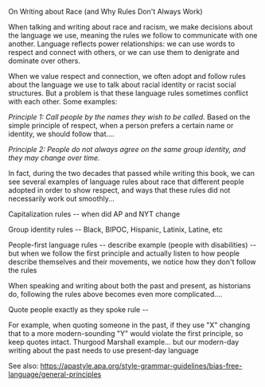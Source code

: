 On Writing about Race (and Why Rules Don't Always Work)

When talking and writing about race and racism, we make decisions about the language we use, meaning the rules we follow to communicate with one another. Language reflects power relationships: we can use words to respect and connect with others, or we can use them to denigrate and dominate over others. 

When we value respect and connection, we often adopt and follow rules about the language we use to talk about racial identity or racist social structures. But a problem is that these language rules sometimes conflict with each other. Some examples:

*Principle 1: Call people by the names they wish to be called.* Based on the simple principle of respect, when a person prefers a certain name or identity, we should follow that.... 

*Principle 2: People do not always agree on the same group identity, and they may change over time.* 

In fact, during the two decades that passed while writing this book, we can see several examples of language rules about race that different people adopted in order to show respect, and ways that these rules did not necessarily work out smoothly...

Capitalization rules -- when did AP and NYT change

Group identity rules -- Black, BIPOC, Hispanic, Latinix, Latine, etc

People-first language rules -- describe example (people with disabilities) -- but when we follow the first principle and actually listen to how people describe themselves and their movements, we notice how they don't follow the rules

When speaking and writing about both the past and present, as historians do, following the rules above becomes even more complicated.... 

Quote people exactly as they spoke rule -- 

For example, when quoting someone in the past, if they use "X" changing that to a more modern-sounding "Y" would violate the first principle, so keep quotes intact. Thurgood Marshall example... but our modern-day writing about the past needs to use present-day language

See also: https://apastyle.apa.org/style-grammar-guidelines/bias-free-language/general-principles




